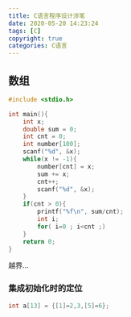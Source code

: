 ```yaml
---
title: C语言程序设计涉笔
date: 2020-05-20 14:23:24
tags: [C]
copyright: true
categories: C语言
---
```


<!-- toc -->



## 数组

```c
#include <stdio.h>

int main(){
    int x;
    double sum = 0;
    int cnt = 0;
    int number[100];
    scanf("%d", &x);
    while(x != -1){
        number[cnt] = x;
        sum += x;
        cnt++;
        scanf("%d", &x);
    }
    if(cnt > 0){
        printf("%f\n", sum/cnt);
        int i;
        for( i=0 ; i<cnt ;)
    }
    return 0;
}
```



越界... 

### 集成初始化时的定位

```c
int a[13] = {[1]=2,3,[5]=6};
```



